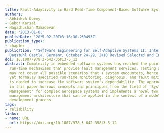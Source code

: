 ```yaml
---
title: Fault-Adaptivity in Hard Real-Time Component-Based Software Systems
authors:
- Abhishek Dubey
- Gabor Karsai
- Nagabhushan Mahadevan
date: '2013-01-01'
publishDate: '2025-02-20T03:16:30.230493Z'
publication_types:
- chapter
publication: '*Software Engineering for Self-Adaptive Systems II: International Seminar,
  Dagstuhl Castle, Germany, October 24-29, 2010 Revised Selected and Invited Papers*'
doi: 10.1007/978-3-642-35813-5_12
abstract: Complexity in embedded software systems has reached the point where we need
  run-time mechanisms that provide fault management services. Testing and verification
  may not cover all possible scenarios that a system encounters, hence a simpler,
  yet formally specified run-time monitoring, diagnosis, and fault mitigation architecture
  is needed to increase the software system's dependability. The approach described
  in this paper borrows concepts and principles from the field of `Systems Health
  Management' for complex aerospace systems and implements a novel two level health
  management architecture that can be applied in the context of a model-based software
  development process.
tags:
- reliability
links:
- name: URL
  url: https://doi.org/10.1007/978-3-642-35813-5_12
---
```

